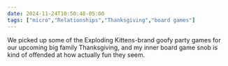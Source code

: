 ```yaml
---
date: 2024-11-24T10:50:48-05:00
tags: ["micro","Relationships","Thanksgiving","board games"]
---
```

We picked up some of the Exploding Kittens-brand goofy party games for our upcoming big family Thanksgiving, and my inner board game snob is kind of offended at how actually fun they seem.